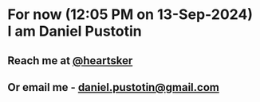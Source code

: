 # For now (12:05 PM on 13-Sep-2024) I am Daniel Pustotin
## Reach me at [@heartsker](https://t.me/heartsker)
## Or email me - daniel.pustotin@gmail.com
